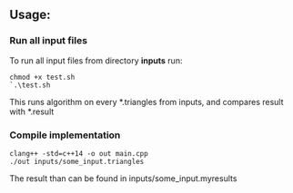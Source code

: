 ## Usage: 

### Run all input files

To run all input files from directory **inputs** run: 

```
chmod +x test.sh
`.\test.sh
```

This runs algorithm on every *.triangles from inputs, and compares result with *.result


### Compile implementation

```
clang++ -std=c++14 -o out main.cpp
./out inputs/some_input.triangles
```

The result than can be found in inputs/some_input.myresults

